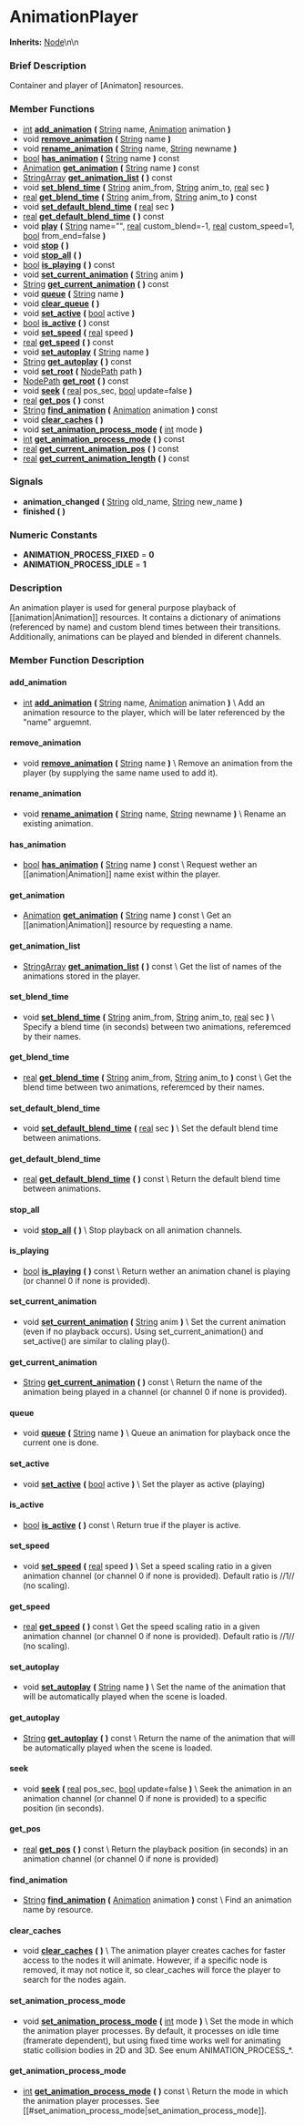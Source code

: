 #  AnimationPlayer  
**Inherits:** [Node](class_node)\\n\\n
###  Brief Description  
Container and player of [Animaton] resources.

###  Member Functions 
  * [int](class_int)  **[add_animation](#add_animation)**  **(** [String](class_string) name, [Animation](class_animation) animation  **)**
  * void  **[remove_animation](#remove_animation)**  **(** [String](class_string) name  **)**
  * void  **[rename_animation](#rename_animation)**  **(** [String](class_string) name, [String](class_string) newname  **)**
  * [bool](class_bool)  **[has_animation](#has_animation)**  **(** [String](class_string) name  **)** const
  * [Animation](class_animation)  **[get_animation](#get_animation)**  **(** [String](class_string) name  **)** const
  * [StringArray](class_stringarray)  **[get_animation_list](#get_animation_list)**  **(** **)** const
  * void  **[set_blend_time](#set_blend_time)**  **(** [String](class_string) anim_from, [String](class_string) anim_to, [real](class_real) sec  **)**
  * [real](class_real)  **[get_blend_time](#get_blend_time)**  **(** [String](class_string) anim_from, [String](class_string) anim_to  **)** const
  * void  **[set_default_blend_time](#set_default_blend_time)**  **(** [real](class_real) sec  **)**
  * [real](class_real)  **[get_default_blend_time](#get_default_blend_time)**  **(** **)** const
  * void  **[play](#play)**  **(** [String](class_string) name="", [real](class_real) custom_blend=-1, [real](class_real) custom_speed=1, [bool](class_bool) from_end=false  **)**
  * void  **[stop](#stop)**  **(** **)**
  * void  **[stop_all](#stop_all)**  **(** **)**
  * [bool](class_bool)  **[is_playing](#is_playing)**  **(** **)** const
  * void  **[set_current_animation](#set_current_animation)**  **(** [String](class_string) anim  **)**
  * [String](class_string)  **[get_current_animation](#get_current_animation)**  **(** **)** const
  * void  **[queue](#queue)**  **(** [String](class_string) name  **)**
  * void  **[clear_queue](#clear_queue)**  **(** **)**
  * void  **[set_active](#set_active)**  **(** [bool](class_bool) active  **)**
  * [bool](class_bool)  **[is_active](#is_active)**  **(** **)** const
  * void  **[set_speed](#set_speed)**  **(** [real](class_real) speed  **)**
  * [real](class_real)  **[get_speed](#get_speed)**  **(** **)** const
  * void  **[set_autoplay](#set_autoplay)**  **(** [String](class_string) name  **)**
  * [String](class_string)  **[get_autoplay](#get_autoplay)**  **(** **)** const
  * void  **[set_root](#set_root)**  **(** [NodePath](class_nodepath) path  **)**
  * [NodePath](class_nodepath)  **[get_root](#get_root)**  **(** **)** const
  * void  **[seek](#seek)**  **(** [real](class_real) pos_sec, [bool](class_bool) update=false  **)**
  * [real](class_real)  **[get_pos](#get_pos)**  **(** **)** const
  * [String](class_string)  **[find_animation](#find_animation)**  **(** [Animation](class_animation) animation  **)** const
  * void  **[clear_caches](#clear_caches)**  **(** **)**
  * void  **[set_animation_process_mode](#set_animation_process_mode)**  **(** [int](class_int) mode  **)**
  * [int](class_int)  **[get_animation_process_mode](#get_animation_process_mode)**  **(** **)** const
  * [real](class_real)  **[get_current_animation_pos](#get_current_animation_pos)**  **(** **)** const
  * [real](class_real)  **[get_current_animation_length](#get_current_animation_length)**  **(** **)** const

###  Signals  
  *  **animation_changed**  **(** [String](class_string) old_name, [String](class_string) new_name  **)**
  *  **finished**  **(** **)**

###  Numeric Constants  
  * **ANIMATION_PROCESS_FIXED** = **0**
  * **ANIMATION_PROCESS_IDLE** = **1**

###  Description  
An animation player is used for general purpose playback of [[animation|Animation]] resources. It contains a dictionary of animations (referenced by name) and custom blend times between their transitions. Additionally, animations can be played and blended in diferent channels.

###  Member Function Description  

#### <a name="add_animation">add_animation</a>
  * [int](class_int)  **[add_animation](#add_animation)**  **(** [String](class_string) name, [Animation](class_animation) animation  **)**
\\
Add an animation resource to the player, which will be later referenced by the "name" arguemnt.

#### <a name="remove_animation">remove_animation</a>
  * void  **[remove_animation](#remove_animation)**  **(** [String](class_string) name  **)**
\\
Remove an animation from the player (by supplying the same name used to add it).

#### <a name="rename_animation">rename_animation</a>
  * void  **[rename_animation](#rename_animation)**  **(** [String](class_string) name, [String](class_string) newname  **)**
\\
Rename an existing animation.

#### <a name="has_animation">has_animation</a>
  * [bool](class_bool)  **[has_animation](#has_animation)**  **(** [String](class_string) name  **)** const
\\
Request wether an [[animation|Animation]] name exist within the player.

#### <a name="get_animation">get_animation</a>
  * [Animation](class_animation)  **[get_animation](#get_animation)**  **(** [String](class_string) name  **)** const
\\
Get an [[animation|Animation]] resource by requesting a name.

#### <a name="get_animation_list">get_animation_list</a>
  * [StringArray](class_stringarray)  **[get_animation_list](#get_animation_list)**  **(** **)** const
\\
Get the list of names of the animations stored in the player.

#### <a name="set_blend_time">set_blend_time</a>
  * void  **[set_blend_time](#set_blend_time)**  **(** [String](class_string) anim_from, [String](class_string) anim_to, [real](class_real) sec  **)**
\\
Specify a blend time (in seconds) between two animations, referemced by their names.

#### <a name="get_blend_time">get_blend_time</a>
  * [real](class_real)  **[get_blend_time](#get_blend_time)**  **(** [String](class_string) anim_from, [String](class_string) anim_to  **)** const
\\
Get the blend time between two animations, referemced by their names.

#### <a name="set_default_blend_time">set_default_blend_time</a>
  * void  **[set_default_blend_time](#set_default_blend_time)**  **(** [real](class_real) sec  **)**
\\
Set the default blend time between animations.

#### <a name="get_default_blend_time">get_default_blend_time</a>
  * [real](class_real)  **[get_default_blend_time](#get_default_blend_time)**  **(** **)** const
\\
Return the default blend time between animations.

#### <a name="stop_all">stop_all</a>
  * void  **[stop_all](#stop_all)**  **(** **)**
\\
Stop playback on all animation channels.

#### <a name="is_playing">is_playing</a>
  * [bool](class_bool)  **[is_playing](#is_playing)**  **(** **)** const
\\
Return wether an animation chanel is playing (or channel 0 if none is provided).

#### <a name="set_current_animation">set_current_animation</a>
  * void  **[set_current_animation](#set_current_animation)**  **(** [String](class_string) anim  **)**
\\
Set the current animation (even if no playback occurs). Using set_current_animation() and set_active() are similar to claling play().

#### <a name="get_current_animation">get_current_animation</a>
  * [String](class_string)  **[get_current_animation](#get_current_animation)**  **(** **)** const
\\
Return the name of the animation being played in a channel (or channel 0 if none is provided).

#### <a name="queue">queue</a>
  * void  **[queue](#queue)**  **(** [String](class_string) name  **)**
\\
Queue an animation for playback once the current one is done.

#### <a name="set_active">set_active</a>
  * void  **[set_active](#set_active)**  **(** [bool](class_bool) active  **)**
\\
Set the player as active (playing)

#### <a name="is_active">is_active</a>
  * [bool](class_bool)  **[is_active](#is_active)**  **(** **)** const
\\
Return true if the player is active.

#### <a name="set_speed">set_speed</a>
  * void  **[set_speed](#set_speed)**  **(** [real](class_real) speed  **)**
\\
Set a speed scaling ratio in a given animation channel (or channel 0 if none is provided). Default ratio is //1// (no scaling).

#### <a name="get_speed">get_speed</a>
  * [real](class_real)  **[get_speed](#get_speed)**  **(** **)** const
\\
Get the speed scaling ratio in a given animation channel (or channel 0 if none is provided). Default ratio is //1// (no scaling).

#### <a name="set_autoplay">set_autoplay</a>
  * void  **[set_autoplay](#set_autoplay)**  **(** [String](class_string) name  **)**
\\
Set the name of the animation that will be automatically played when the scene is loaded.

#### <a name="get_autoplay">get_autoplay</a>
  * [String](class_string)  **[get_autoplay](#get_autoplay)**  **(** **)** const
\\
Return the name of the animation that will be automatically played when the scene is loaded.

#### <a name="seek">seek</a>
  * void  **[seek](#seek)**  **(** [real](class_real) pos_sec, [bool](class_bool) update=false  **)**
\\
Seek the animation in an animation channel (or channel 0 if none is provided) to a specific position (in seconds).

#### <a name="get_pos">get_pos</a>
  * [real](class_real)  **[get_pos](#get_pos)**  **(** **)** const
\\
Return the playback position (in seconds) in an animation channel (or channel 0 if none is provided)

#### <a name="find_animation">find_animation</a>
  * [String](class_string)  **[find_animation](#find_animation)**  **(** [Animation](class_animation) animation  **)** const
\\
Find an animation name by resource.

#### <a name="clear_caches">clear_caches</a>
  * void  **[clear_caches](#clear_caches)**  **(** **)**
\\
The animation player creates caches for faster access to the nodes it will animate. However, if a specific node is removed, it may not notice it, so clear_caches will force the player to search for the nodes again.

#### <a name="set_animation_process_mode">set_animation_process_mode</a>
  * void  **[set_animation_process_mode](#set_animation_process_mode)**  **(** [int](class_int) mode  **)**
\\
Set the mode in which the animation player processes. By default, it processes on idle time (framerate dependent), but using fixed time works well for animating static collision bodies in 2D and 3D. See enum ANIMATION_PROCESS_*.

#### <a name="get_animation_process_mode">get_animation_process_mode</a>
  * [int](class_int)  **[get_animation_process_mode](#get_animation_process_mode)**  **(** **)** const
\\
Return the mode in which the animation player processes. See [[#set_animation_process_mode|set_animation_process_mode]].
